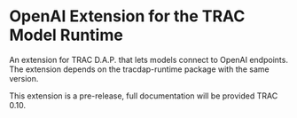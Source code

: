 # OpenAI Extension for the TRAC Model Runtime

An extension for TRAC D.A.P. that lets models connect to OpenAI endpoints.
The extension depends on the tracdap-runtime package with the same version.

This extension is a pre-release, full documentation will be provided TRAC 0.10.
